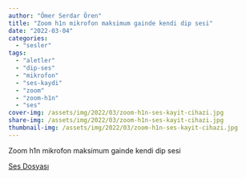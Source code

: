 ```yaml
---
author: "Ömer Serdar Ören"
title: "Zoom h1n mikrofon maksimum gainde kendi dip sesi"
date: "2022-03-04"
categories: 
  - "sesler"
tags: 
  - "aletler"
  - "dip-ses"
  - "mikrofon"
  - "ses-kaydi"
  - "zoom"
  - "zoom-h1n"
  - "ses"
cover-img: /assets/img/2022/03/zoom-h1n-ses-kayit-cihazi.jpg
share-img: /assets/img/2022/03/zoom-h1n-ses-kayit-cihazi.jpg
thumbnail-img: /assets/img/2022/03/zoom-h1n-ses-kayit-cihazi.jpg
---
```


Zoom h1n mikrofon maksimum gainde kendi dip sesi

[Ses Dosyası](/assets/sound/2022/03/zoom-h1n-maksimum-gain-de-kendi-dip-sesi.mp3)

